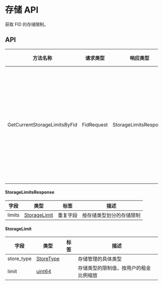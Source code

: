 # 存储 API

获取 FID 的存储限制。

## API

| 方法名称                     | 请求类型   | 响应类型              | 描述                                |
| ---------------------------- | ---------- | --------------------- | ----------------------------------- |
| GetCurrentStorageLimitsByFid | FidRequest | StorageLimitsResponse | 返回指定 FID 所有存储的当前存储限制 |

#### StorageLimitsResponse

| 字段   | 类型              | 标签     | 描述                     |
| ------ | ----------------- | -------- | ------------------------ |
| limits | [StorageLimit](#) | 重复字段 | 按存储类型划分的存储限制 |

#### StorageLimit

| 字段       | 类型           | 标签 | 描述                                   |
| ---------- | -------------- | ---- | -------------------------------------- |
| store_type | [StoreType](#) |      | 存储管理的具体类型                     |
| limit      | [uint64](#)    |      | 存储类型的限制值，按用户的租金比例缩放 |

